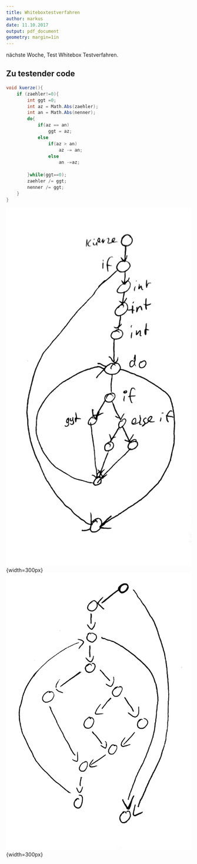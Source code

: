 ```yaml
---
title: Whiteboxtestverfahren
author: markus
date: 11.10.2017
output: pdf_document
geometry: margin=1in
---
```


nächste Woche, Test Whitebox Testverfahren.

## Zu testender code
```csharp
void kuerze(){
    if (zaehler!=0){
        int ggt =0;
        int az = Math.Abs(zaehler);
        int an = Math.Abs(nenner);
        do{
            if(az == an)
                ggt = az;
            else
                if(az > an)
                    az -= an;
                else
                    an -=az;

        }while(ggt==0);
        zaehler /= ggt;
        nenner /= ggt;
    }
}
```
![](Material/20171011_Kontrollfluss_Meins.jpg){width=300px}
![](Material/20171011_Kontrollfluss_Muster.jpg){width=300px}